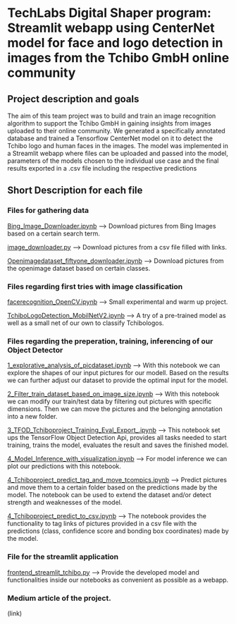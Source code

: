 # TechLabs Digital Shaper program: Streamlit webapp using CenterNet model for face and logo detection in images from the Tchibo GmbH online community

## Project description and goals
The aim of this team project was to build and train an image recognition algorithm to support the Tchibo GmbH in gaining insights from images uploaded to their online community. We generated a specifically annotated database and trained a Tensorflow CenterNet model on it to detect the Tchibo logo and human faces in the images. The model was implemented in a Streamlit webapp where files can be uploaded and passed into the model, parameters of the models chosen to the individual use case and the final results exported in a .csv file including the respective predictions


## Short Description for each file

### Files for gathering data
[Bing_Image_Downloader.ipynb](https://github.com/svenf1105/tchibo-ai/blob/f8b511d0c1d50c02015216e60a77110a9dcec8ca/Bing_Image_Downloader.ipynb) --> Download pictures from Bing Images based on a certain search term.

[image_downloader.py](https://github.com/svenf1105/tchibo-ai/blob/f8b511d0c1d50c02015216e60a77110a9dcec8ca/image_downloader.py) --> Download pictures from a csv file filled with links.

[Openimagedataset_fiftyone_downloader.ipynb](https://github.com/svenf1105/tchibo-ai/blob/4d13db5bda14a74a62c0054d40c1b2d61934a388/Openimagedataset_fiftyone_downloader.ipynb) --> Download pictures from the openimage dataset based on certain classes.

### Files regarding first tries with image classification
[facerecognition_OpenCV.ipynb](https://github.com/svenf1105/tchibo-ai/blob/6d094bc3474fc1613369edd94f508ca3f8bc6e66/facerecognition_OpenCV.ipynb) --> Small experimental and warm up project.

[TchiboLogoDetection_MobilNetV2.ipynb](https://github.com/svenf1105/tchibo-ai/blob/6d094bc3474fc1613369edd94f508ca3f8bc6e66/TchiboLogoDetection_MobilNetV2.ipynb) --> A try of a pre-trained model as well as a small net of our own to classify Tchibologos.

### Files regarding the preperation, training, inferencing of our Object Detector 
[1_explorative_analysis_of_picdataset.ipynb](https://github.com/svenf1105/tchibo-ai/blob/ff9905d76854fd1c604e10f655320cd1864bde42/1_explorative_analysis_of_picdataset.ipynb) --> With this notebook we can explore the shapes of our input pictures for our modell. Based on the results we can further adjust our dataset to provide the optimal input for the model.

[2_Filter_train_dataset_based_on_image_size.ipynb](https://github.com/svenf1105/tchibo-ai/blob/ff9905d76854fd1c604e10f655320cd1864bde42/2_Filter_train_dataset_based_on_image_size.ipynb) --> With this notebook we can modify our train/test data by filtering out pictures with specific dimensions. Then we can move the pictures and the belonging annotation into a new folder.

[3_TFOD_Tchiboproject_Training_Eval_Export_.ipynb](https://github.com/svenf1105/tchibo-ai/blob/ff9905d76854fd1c604e10f655320cd1864bde42/3_TFOD_Tchiboproject_Training_Eval_Export_.ipynb) --> This notebook set ups the TensorFlow Object Detection Api, provides all tasks needed to start training, trains the model, evaluates the result and saves the finished model.

[4_Model_Inference_with_visualization.ipynb](https://github.com/svenf1105/tchibo-ai/blob/ff9905d76854fd1c604e10f655320cd1864bde42/4_Model_Inference_with_visualization.ipynb) --> For model inference we can plot our predictions with this notebook.

[4_Tchiboproject_predict_tag_and_move_tcompics.ipynb](https://github.com/svenf1105/tchibo-ai/blob/ff9905d76854fd1c604e10f655320cd1864bde42/4_Tchiboproject_predict_tag_and_move_tcompics.ipynb) --> Predict pictures and move them to a certain folder based on the predictions made by the model. The notebook can be used to extend the dataset and/or detect strength and weaknesses of the model.

[4_Tchiboproject_predict_to_csv.ipynb](https://github.com/svenf1105/tchibo-ai/blob/ff9905d76854fd1c604e10f655320cd1864bde42/4_Tchiboproject_predict_to_csv.ipynb) --> The notebook provides the functionality to tag links of pictures provided in a csv file with the predictions (class, confidence score and bonding box coordinates) made by the model.

### File for the streamlit application
[frontend_streamlit_tchibo.py](https://github.com/svenf1105/tchibo-ai/blob/5a46ddc366e8519b6a8e0f3d1c8c01042734b50c/frontend_streamlit_tchibo.py) --> Provide the developed model and functionalities inside our notebooks as convenient as possible as a webapp. 

### Medium article of the project.
(link)

